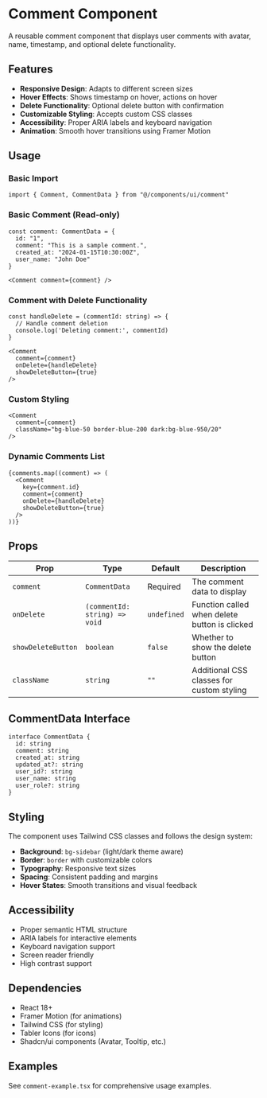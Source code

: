 # Comment Component

A reusable comment component that displays user comments with avatar, name, timestamp, and optional delete functionality.

## Features

- **Responsive Design**: Adapts to different screen sizes
- **Hover Effects**: Shows timestamp on hover, actions on hover
- **Delete Functionality**: Optional delete button with confirmation
- **Customizable Styling**: Accepts custom CSS classes
- **Accessibility**: Proper ARIA labels and keyboard navigation
- **Animation**: Smooth hover transitions using Framer Motion

## Usage

### Basic Import

```tsx
import { Comment, CommentData } from "@/components/ui/comment"
```

### Basic Comment (Read-only)

```tsx
const comment: CommentData = {
  id: "1",
  comment: "This is a sample comment.",
  created_at: "2024-01-15T10:30:00Z",
  user_name: "John Doe"
}

<Comment comment={comment} />
```

### Comment with Delete Functionality

```tsx
const handleDelete = (commentId: string) => {
  // Handle comment deletion
  console.log('Deleting comment:', commentId)
}

<Comment
  comment={comment}
  onDelete={handleDelete}
  showDeleteButton={true}
/>
```

### Custom Styling

```tsx
<Comment
  comment={comment}
  className="bg-blue-50 border-blue-200 dark:bg-blue-950/20"
/>
```

### Dynamic Comments List

```tsx
{comments.map((comment) => (
  <Comment
    key={comment.id}
    comment={comment}
    onDelete={handleDelete}
    showDeleteButton={true}
  />
))}
```

## Props

| Prop | Type | Default | Description |
|------|------|---------|-------------|
| `comment` | `CommentData` | Required | The comment data to display |
| `onDelete` | `(commentId: string) => void` | `undefined` | Function called when delete button is clicked |
| `showDeleteButton` | `boolean` | `false` | Whether to show the delete button |
| `className` | `string` | `""` | Additional CSS classes for custom styling |

## CommentData Interface

```tsx
interface CommentData {
  id: string
  comment: string
  created_at: string
  updated_at?: string
  user_id?: string
  user_name: string
  user_role?: string
}
```

## Styling

The component uses Tailwind CSS classes and follows the design system:

- **Background**: `bg-sidebar` (light/dark theme aware)
- **Border**: `border` with customizable colors
- **Typography**: Responsive text sizes
- **Spacing**: Consistent padding and margins
- **Hover States**: Smooth transitions and visual feedback

## Accessibility

- Proper semantic HTML structure
- ARIA labels for interactive elements
- Keyboard navigation support
- Screen reader friendly
- High contrast support

## Dependencies

- React 18+
- Framer Motion (for animations)
- Tailwind CSS (for styling)
- Tabler Icons (for icons)
- Shadcn/ui components (Avatar, Tooltip, etc.)

## Examples

See `comment-example.tsx` for comprehensive usage examples.
